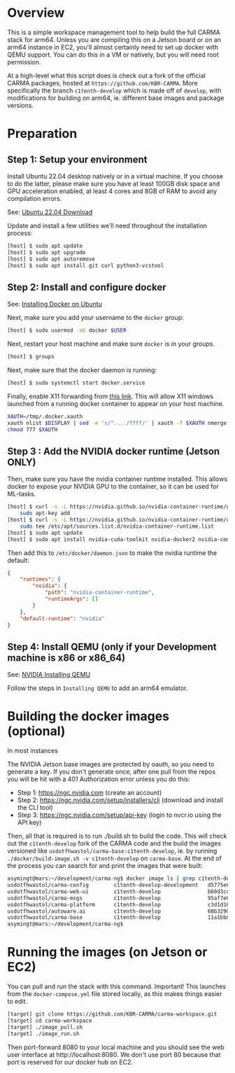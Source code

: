 # Overview

This is a simple workspace management tool to help build the full CARMA stack for arm64. Unless you are compiling this on a Jetson board or on an arm64 instance in EC2, you'll almost certainly need to set up docker with QEMU support. You can do this in a VM or natively, but you will need root permission.

At a high-level what this script does is check out a fork of the official CARMA packages, hosted at `https://github.com/KBR-CARMA`. More specifically the branch `c1tenth-develop` which is made off of `develop`, with modifications for building on arm64, ie. different base images and package versions.

# Preparation

## Step 1: Setup your environment

Install Ubuntu 22.04 desktop natively or in a virtual machine. If you choose to do the latter, please make sure you have at least 100GB disk space and GPU acceleration enabled, at least 4 cores and 8GB of RAM to avoid any compilation errors.

See: [Ubuntu 22.04 Download](https://ubuntu.com/download/desktop)

Update and install a few utilities we'll need throughout the installation process:

```sh
[host] $ sudo apt update
[host] $ sudo apt upgrade
[host] $ sudo apt autoremove
[host] $ sudo apt install git curl python3-vcstool
```

## Step 2: Install and configure docker

See: [Installing Docker on Ubuntu](https://docs.docker.com/engine/install/ubuntu/)

Next, make sure you add your username to the `docker` group:

```sh
[host] $ sudo usermod -aG docker $USER
```

Next, restart your host machine and make sure `docker` is in your groups.

```sh
[host] $ groups
```

Next, make sure that the docker daemon is running:

```sh
[host] $ sudo systemctl start docker.service
```

Finally, enable X11 forwarding from [this link](https://stackoverflow.com/q/48235040). This will allow X11 windows launched from a running docker container to appear on your host machine.

```sh
XAUTH=/tmp/.docker.xauth
xauth nlist $DISPLAY | sed -e 's/^..../ffff/' | xauth -f $XAUTH nmerge -
chmod 777 $XAUTH
```

## Step 3 : Add the NVIDIA docker runtime (Jetson ONLY)

Then, make sure you have the nvidia container runtime installed. This allows docker to expose your NVIDIA GPU to the container, so it can be used for ML-tasks.

```sh
[host] $ curl -s -L https://nvidia.github.io/nvidia-container-runtime/gpgkey | \
    sudo apt-key add -
[host] $ curl -s -L https://nvidia.github.io/nvidia-container-runtime/ubuntu22.04/nvidia-container-runtime.list | \
    sudo tee /etc/apt/sources.list.d/nvidia-container-runtime.list
[host] $ sudo apt update
[host] $ sudo apt install nvidia-cuda-toolkit nvidia-docker2 nvidia-container-runtime
```

Then add this to `/etc/docker/daemon.json` to make the nvidia runtime the default:

```json
{
    "runtimes": {
        "nvidia": {
            "path": "nvidia-container-runtime",
            "runtimeArgs": []
        }
    },
    "default-runtime": "nvidia"
}
```

## Step 4: Install QEMU (only if your Development machine is x86 or x86_64)


See: [NVIDIA Installing QEMU](https://docs.nvidia.com/datacenter/cloud-native/playground/x-arch.html#installing-qemu)

Follow the steps in `Installing QEMU` to add an arm64 emulator.

# Building the docker images (optional)

In most instances

The NVIDIA Jetson base images are protected by oauth, so you need to generate a key. If you don't generate once, after one pull from the repos you will be hit with a 401 Authorization error unless you do this:

- Step 1: https://ngc.nvidia.com (create an account)
- Step 2: https://ngc.nvidia.com/setup/installers/cli (download and install the CLI tool)
- Step 3: https://ngc.nvidia.com/setup/api-key (login to nvcr.io using the API key)


Then, all that is required is to run ./build.sh to build the code. This will check out the `c1tenth-develop` fork of the CARMA code and the build the images versioned like `usdotfhwastol/carma-base:c1tenth-develop`, ie. by running `./docker/build-image.sh -v c1tenth-develop` on `carma-base`. At the end of the process you can search for and print the images that were built:

```sh
asymingt@mars:~/development/carma-ng$ docker image ls | grep c1tenth-develop
usdotfhwastol/carma-config        c1tenth-develop-development   d5775e60c412   39 minutes ago      4.91MB
usdotfhwastol/carma-web-ui        c1tenth-develop               b60d3cd1c30e   11 hours ago        914MB
usdotfhwastol/carma-msgs          c1tenth-develop               95af7e033d34   19 hours ago        16.4GB
usdotfhwastol/carma-platform      c1tenth-develop               c3d1d1619e62   20 hours ago        10.3GB
usdotfhwastol/autoware.ai         c1tenth-develop               68b329005977   20 hours ago        10.1GB
usdotfhwastol/carma-base          c1tenth-develop               11a1bb8fb28a   20 hours ago        9.32GB
asymingt@mars:~/development/carma-ng$ 
```

# Running the images (on Jetson or EC2)

You can pull and run the stack with this command. Important! This launches from the `docker-compose.yml` file stored locally, as this makes things easier to edit.

```sh
[target] git clone https://github.com/KBR-CARMA/carma-workspace.git
[target] cd carma-workspace
[target] ./image_pull.sh
[target] ./image_run.sh
```

Then port-forward 8080 to your local machine and you should see the web user interface at http://localhost:8080. We don't use port 80 because that port is reserved for our docker hub on EC2.
